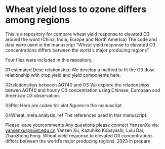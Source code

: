 # Wheat yield loss to ozone differs among regions
This is a repository for compare wheat yield response to elevated O3 around the word (China, India, Europe and North America)
The code and data were used in the manuscript "Wheat yield response to elevated O3 concentrations differs between the world’s major producing regions".

Four files were included in this repository.

01 estimated Dose relationship:
We develop a method to fit the O3 dose relationship with crop yield and yield components here. 

02relationships between AOT40 and O3
We explore the relationships betwen AOT40 and hourly O3 concentration using Chinese, European and American O3 observation.

03Plot
Here are codes for plot figures in the manuscript.

04Wheat_meta.analysis_ref
The references used in this manuscript.

Please leave yourcomments
Any questions please connect YansenXu via: yansenxu@nuist.edu.cn
Yansen Xu, Kazuhiko Kobayashi, Lulu Dai, Zhaozhong Feng. Wheat yield response to elevated O3 concentrations differs between the world’s major producing regions. 2023 in prepare 
